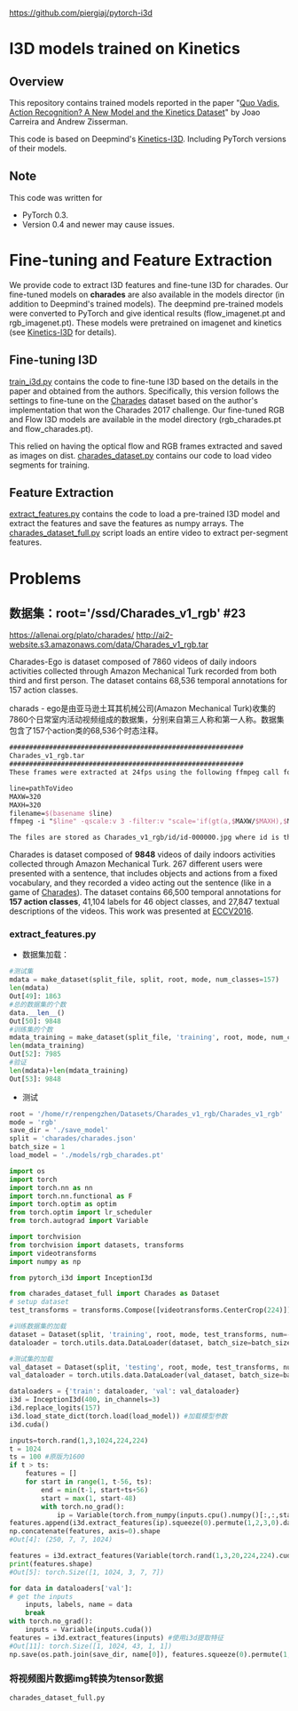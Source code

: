 https://github.com/piergiaj/pytorch-i3d

# I3D models trained on Kinetics

## Overview

This repository contains trained models reported in the paper "[Quo Vadis, Action Recognition? A New Model and the Kinetics Dataset](https://arxiv.org/abs/1705.07750)" by Joao Carreira and Andrew Zisserman.

This code is based on Deepmind's [Kinetics-I3D](https://github.com/deepmind/kinetics-i3d). Including PyTorch versions of their models.

## Note
This code was written for 

- PyTorch 0.3.
-  Version 0.4 and newer may cause issues.


# Fine-tuning and Feature Extraction
We provide code to extract I3D features and fine-tune I3D for charades. Our fine-tuned models on **charades** are also available in the models director (in addition to Deepmind's trained models). The deepmind pre-trained models were converted to PyTorch and give identical results (flow_imagenet.pt and rgb_imagenet.pt). These models were pretrained on imagenet and kinetics (see [Kinetics-I3D](https://github.com/deepmind/kinetics-i3d) for details). 

## Fine-tuning I3D
[train_i3d.py](train_i3d.py) contains the code to fine-tune I3D based on the details in the paper and obtained from the authors. Specifically, this version follows the settings to fine-tune on the [Charades](allenai.org/plato/charades/) dataset based on the author's implementation that won the Charades 2017 challenge. Our fine-tuned RGB and Flow I3D models are available in the model directory (rgb_charades.pt and flow_charades.pt).

This relied on having the optical flow and RGB frames extracted and saved as images on dist. [charades_dataset.py](charades_dataset.py) contains our code to load video segments for training.

## Feature Extraction
[extract_features.py](extract_features.py) contains the code to load a pre-trained I3D model and extract the features and save the features as numpy arrays. The [charades_dataset_full.py](charades_dataset_full.py) script loads an entire video to extract per-segment features.

# Problems

## 数据集：root='/ssd/Charades_v1_rgb' #23

https://allenai.org/plato/charades/
http://ai2-website.s3.amazonaws.com/data/Charades_v1_rgb.tar

Charades-Ego is dataset composed of 7860 videos of daily indoors activities collected through Amazon Mechanical Turk recorded from both third and first person. The dataset contains 68,536 temporal annotations for 157 action classes.

charads - ego是由亚马逊土耳其机械公司(Amazon Mechanical Turk)收集的7860个日常室内活动视频组成的数据集，分别来自第三人称和第一人称。数据集包含了157个action类的68,536个时态注释。

```latex
###########################################################
Charades_v1_rgb.tar
###########################################################
These frames were extracted at 24fps using the following ffmpeg call for each video in the dataset:

line=pathToVideo
MAXW=320
MAXH=320
filename=$(basename $line)
ffmpeg -i "$line" -qscale:v 3 -filter:v "scale='if(gt(a,$MAXW/$MAXH),$MAXW,-1)':'if(gt(a,$MAXW/$MAXH),-1,$MAXH)',fps=fps=24" "/somepath/${filename%.*}/${filename%.*}_%0d.jpg";

The files are stored as Charades_v1_rgb/id/id-000000.jpg where id is the video id and 000000 is the number of the frame at 24fps.
```

Charades is dataset composed of **9848** videos of daily indoors activities collected through Amazon Mechanical Turk. 267 different users were presented with a sentence, that includes objects and actions from a fixed vocabulary, and they recorded a video acting out the sentence (like in a game of [Charades](https://en.wikipedia.org/wiki/Charades)). The dataset contains 66,500 temporal annotations for **157 action classes**, 41,104 labels for 46 object classes, and 27,847 textual descriptions of the videos. This work was presented at [ECCV2016](http://www.eccv2016.org/).

### extract_features.py

- 数据集加载：


```python
#测试集
mdata = make_dataset(split_file, split, root, mode, num_classes=157)
len(mdata)
Out[49]: 1863
#总的数据集的个数
data.__len__()
Out[50]: 9848
#训练集的个数
mdata_training = make_dataset(split_file, 'training', root, mode, num_classes=157)
len(mdata_training)
Out[52]: 7985
#验证
len(mdata)+len(mdata_training)
Out[53]: 9848
```
- 测试

```python
root = '/home/r/renpengzhen/Datasets/Charades_v1_rgb/Charades_v1_rgb'
mode = 'rgb'
save_dir = './save_model'
split = 'charades/charades.json'
batch_size = 1
load_model = './models/rgb_charades.pt'

import os
import torch
import torch.nn as nn
import torch.nn.functional as F
import torch.optim as optim
from torch.optim import lr_scheduler
from torch.autograd import Variable

import torchvision
from torchvision import datasets, transforms
import videotransforms
import numpy as np

from pytorch_i3d import InceptionI3d

from charades_dataset_full import Charades as Dataset
# setup dataset
test_transforms = transforms.Compose([videotransforms.CenterCrop(224)]) #对视频数据进行中心裁剪，大小为224

#训练数据集的加载
dataset = Dataset(split, 'training', root, mode, test_transforms, num=-1, save_dir=save_dir)
dataloader = torch.utils.data.DataLoader(dataset, batch_size=batch_size, shuffle=True, num_workers=8, pin_memory=True)

#测试集的加载
val_dataset = Dataset(split, 'testing', root, mode, test_transforms, num=-1, save_dir=save_dir)
val_dataloader = torch.utils.data.DataLoader(val_dataset, batch_size=batch_size, shuffle=True, num_workers=8, pin_memory=True) #测试集的视频个数1863

dataloaders = {'train': dataloader, 'val': val_dataloader}
i3d = InceptionI3d(400, in_channels=3)
i3d.replace_logits(157)
i3d.load_state_dict(torch.load(load_model)) #加载模型参数
i3d.cuda()
```

```python
inputs=torch.rand(1,3,1024,224,224)
t = 1024
ts = 100 #原版为1600
if t > ts:
    features = []
    for start in range(1, t-56, ts):
        end = min(t-1, start+ts+56)
        start = max(1, start-48)
        with torch.no_grad():
            ip = Variable(torch.from_numpy(inputs.cpu().numpy()[:,:,start:end]).cuda()) #提取特征
features.append(i3d.extract_features(ip).squeeze(0).permute(1,2,3,0).data.cpu().numpy())   
np.concatenate(features, axis=0).shape
#Out[4]: (250, 7, 7, 1024)
```

```python
features = i3d.extract_features(Variable(torch.rand(1,3,20,224,224).cuda())) #使用i3d提取特征
print(features.shape)
#Out[5]: torch.Size([1, 1024, 3, 7, 7])

for data in dataloaders['val']:
# get the inputs
    inputs, labels, name = data
    break
with torch.no_grad():
    inputs = Variable(inputs.cuda())
features = i3d.extract_features(inputs) #使用i3d提取特征
#Out[11]: torch.Size([1, 1024, 43, 1, 1])
np.save(os.path.join(save_dir, name[0]), features.squeeze(0).permute(1,2,3,0).data.cpu().numpy())
```



### 将视频图片数据img转换为tensor数据

```
charades_dataset_full.py
```
